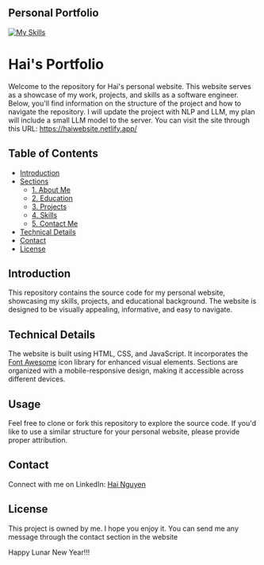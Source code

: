 ## Personal Portfolio
[![My Skills](https://skillicons.dev/icons?i=js,html,css)](https://skillicons.dev)

# Hai's Portfolio

Welcome to the repository for Hai's personal website. This website serves as a showcase of my work, projects, and skills as a software engineer. Below, you'll find information on the structure of the project and how to navigate the repository. I will update the project with NLP and LLM, my plan will include a small LLM model to the server.
You can visit the site through this URL: https://haiwebsite.netlify.app/

## Table of Contents

- [Introduction](#introduction)
- [Sections](#sections)
  - [1. About Me](#about-me)
  - [2. Education](#education)
  - [3. Projects](#projects)
  - [4. Skills](#skills)
  - [5. Contact Me](#contact-me)
- [Technical Details](#technical-details)
- [Contact](#contact)
- [License](#license)

## Introduction

This repository contains the source code for my personal website, showcasing my skills, projects, and educational background. The website is designed to be visually appealing, informative, and easy to navigate.


## Technical Details

The website is built using HTML, CSS, and JavaScript. It incorporates the [Font Awesome](https://fontawesome.com/) icon library for enhanced visual elements. Sections are organized with a mobile-responsive design, making it accessible across different devices.

## Usage

Feel free to clone or fork this repository to explore the source code. If you'd like to use a similar structure for your personal website, please provide proper attribution.

## Contact

Connect with me on LinkedIn: [Hai Nguyen](https://www.linkedin.com/in/hai-nguyen-03b0761bb/)

## License

This project is owned by me. I hope you enjoy it. You can send me any message through the contact section in the website

Happy Lunar New Year!!!
